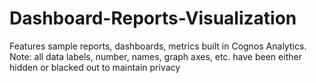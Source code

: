 # Dashboard-Reports-Visualization
Features sample reports, dashboards, metrics built in Cognos Analytics. Note: all data labels, number, names, graph axes, etc. have been either hidden or blacked out to maintain privacy
